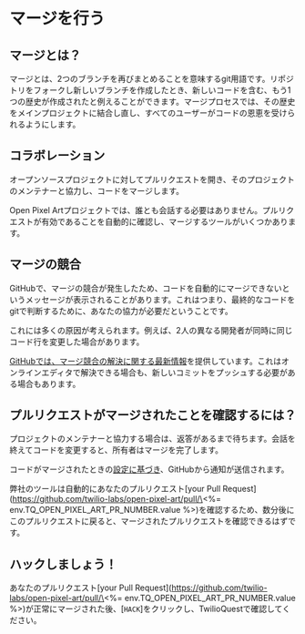 # マージを行う

## マージとは？

マージとは、2つのブランチを再びまとめることを意味するgit用語です。リポジトリをフォークし新しいブランチを作成したとき、新しいコードを含む、もう1つの歴史が作成されたと例えることができます。マージプロセスでは、その歴史をメインプロジェクトに結合し直し、すべてのユーザーがコードの恩恵を受けられるようにします。

## コラボレーション

オープンソースプロジェクトに対してプルリクエストを開き、そのプロジェクトのメンテナーと協力し、コードをマージします。

Open Pixel Artプロジェクトでは、誰とも会話する必要はありません。プルリクエストが有効であることを自動的に確認し、マージするツールがいくつかあります。

## マージの競合

GitHubで、マージの競合が発生したため、コードを自動的にマージできないというメッセージが表示されることがあります。これはつまり、最終的なコードをgitで判断するために、あなたの協力が必要だということです。

これには多くの原因が考えられます。例えば、2人の異なる開発者が同時に同じコード行を変更した場合があります。

[GitHubでは、マージ競合の解決に関する最新情報](https://help.github.com/en/articles/about-merge-conflicts)を提供しています。これはオンラインエディタで解決できる場合も、新しいコミットをプッシュする必要がある場合もあります。

## プルリクエストがマージされたことを確認するには？

プロジェクトのメンテナーと協力する場合は、返答があるまで待ちます。会話を終えてコードを変更すると、所有者はマージを完了します。

コードがマージされたときの[設定に基づき](https://help.github.com/en/articles/about-notifications)、GitHubから通知が送信されます。

弊社のツールは自動的にあなたのプルリクエスト\[your Pull Request](https://github.com/twilio-labs/open-pixel-art/pull/\<%= env.TQ_OPEN_PIXEL_ART_PR_NUMBER.value %>)を確認するため、数分後にこのプルリクエストに戻ると、マージされたプルリクエストを確認できるはずです。

## ハックしましょう！

あなたのプルリクエスト\[your Pull Request](https://github.com/twilio-labs/open-pixel-art/pull/\<%= env.TQ_OPEN_PIXEL_ART_PR_NUMBER.value %>)が正常にマージされた後、[`HACK`]をクリックし、TwilioQuestで確認してください。